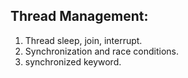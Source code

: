 ## Thread Management:

1. Thread sleep, join, interrupt.
2. Synchronization and race conditions.
3. synchronized keyword.

